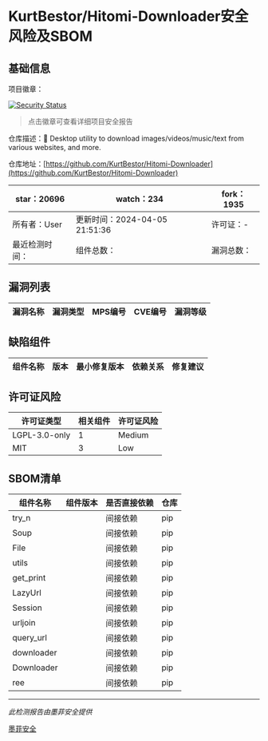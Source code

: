 # KurtBestor/Hitomi-Downloader安全风险及SBOM

## 基础信息

项目徽章：

[![Security Status](https://www.murphysec.com/platform3/v31/badge/1805310184271130624.svg)](https://www.murphysec.com/console/report/1713987114534305792/1805310184271130624)

> 点击徽章可查看详细项目安全报告

仓库描述：:cake: Desktop utility to download images/videos/music/text from various websites, and more.

仓库地址：[https://github.com/KurtBestor/Hitomi-Downloader](https://github.com/KurtBestor/Hitomi-Downloader)

| star：20696 | watch：234 | fork：1935 |
| ----------- | -------------- | ------------ |
| 所有者：User | 更新时间：2024-04-05 21:51:36 | 许可证：- |
| 最近检测时间： | 组件总数： | 漏洞总数： |




## 漏洞列表

| 漏洞名称 | 漏洞类型 | MPS编号 | CVE编号 | 漏洞等级 |
| ------- | ------ | ------- | ------ | ----- |





## 缺陷组件

| 组件名称 | 版本 | 最小修复版本 | 依赖关系 | 修复建议 |
| -------- | ---- | ------------ | -------- | -------- |





## 许可证风险

| 许可证类型 | 相关组件 | 许可证风险 |
| ---------- | -------- | ---------- |
|LGPL-3.0-only|1|Medium|
|MIT|3|Low|




## SBOM清单

| 组件名称 | 组件版本 | 是否直接依赖 | 仓库 |
| -------- | -------- | ------------ | ---- |
|try_n||间接依赖|pip|
|Soup||间接依赖|pip|
|File||间接依赖|pip|
|utils||间接依赖|pip|
|get_print||间接依赖|pip|
|LazyUrl||间接依赖|pip|
|Session||间接依赖|pip|
|urljoin||间接依赖|pip|
|query_url||间接依赖|pip|
|downloader||间接依赖|pip|
|Downloader||间接依赖|pip|
|ree||间接依赖|pip|


------

*此检测报告由墨菲安全提供*

[墨菲安全](www.murphysec.com)